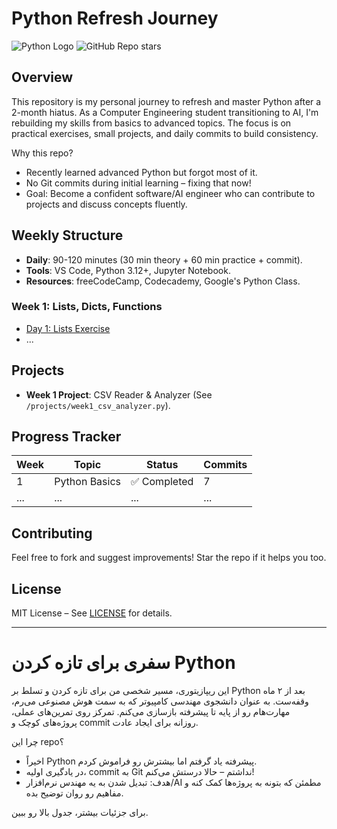 # Python Refresh Journey

![Python Logo](https://img.shields.io/badge/Python-3776AB?style=for-the-badge&logo=python&logoColor=white) ![GitHub Repo stars](https://badges.persian.tools/repos/grok4/Python-Refresh-Journey/badge.svg?cache=0)

## Overview
This repository is my personal journey to refresh and master Python after a 2-month hiatus. As a Computer Engineering student transitioning to AI, I'm rebuilding my skills from basics to advanced topics. The focus is on practical exercises, small projects, and daily commits to build consistency.

Why this repo?
- Recently learned advanced Python but forgot most of it.
- No Git commits during initial learning – fixing that now!
- Goal: Become a confident software/AI engineer who can contribute to projects and discuss concepts fluently.

## Weekly Structure
- **Daily**: 90-120 minutes (30 min theory + 60 min practice + commit).
- **Tools**: VS Code, Python 3.12+, Jupyter Notebook.
- **Resources**: freeCodeCamp, Codecademy, Google's Python Class.

### Week 1: Lists, Dicts, Functions
- [Day 1: Lists Exercise](day1_lists.py)
- ...

## Projects
- **Week 1 Project**: CSV Reader & Analyzer (See `/projects/week1_csv_analyzer.py`).

## Progress Tracker
| Week | Topic | Status | Commits |
|------|-------|--------|---------|
| 1    | Python Basics | ✅ Completed | 7 |
| ...  | ...   | ...    | ...     |

## Contributing
Feel free to fork and suggest improvements! Star the repo if it helps you too.

## License
MIT License – See [LICENSE](LICENSE) for details.

---

# سفری برای تازه کردن Python 
این ریپازیتوری، مسیر شخصی من برای تازه کردن و تسلط بر Python بعد از ۲ ماه وقفه‌ست. به عنوان دانشجوی مهندسی کامپیوتر که به سمت هوش مصنوعی می‌رم، مهارت‌هام رو از پایه تا پیشرفته بازسازی می‌کنم. تمرکز روی تمرین‌های عملی، پروژه‌های کوچک و commit روزانه برای ایجاد عادت.

چرا این repo؟
- اخیراً Python پیشرفته یاد گرفتم اما بیشترش رو فراموش کردم.
- در یادگیری اولیه، commit به Git نداشتم – حالا درستش می‌کنم!
- هدف: تبدیل شدن به یه مهندس نرم‌افزار/AI مطمئن که بتونه به پروژه‌ها کمک کنه و مفاهیم رو روان توضیح بده.

برای جزئیات بیشتر، جدول بالا رو ببین.
